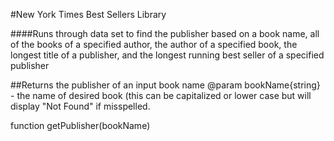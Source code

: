 #New York Times Best Sellers Library

####Runs through data set to find the publisher based on a book name, all of the books of a specified author, the author of a specified book, the longest title of a publisher, and the longest running best seller of a specified publisher

##Returns the publisher of an input book name
@param bookName{string} - the name of desired book (this can be capitalized or lower case but will display "Not Found" if misspelled.

function getPublisher(bookName)
